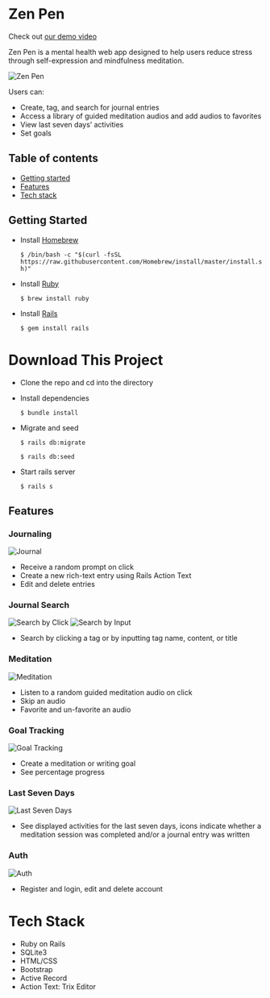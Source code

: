 # Zen Pen
Check out [our demo video](https://www.youtube.com/watch?v=2fVkiududa8)

Zen Pen is a mental health web app designed to help users reduce stress through self-expression and mindfulness meditation. 

![Zen Pen](https://i.ibb.co/6tr2mWk/Screen-Shot-2020-09-27-at-11-00-03-AM.png)

Users can:
- Create, tag, and search for journal entries
- Access a library of guided meditation audios and add audios to favorites
- View last seven days’ activities
- Set goals

## Table of contents
* [Getting started](#getting-started)
* [Features](#features)
* [Tech stack](#tech-stack)

<a name="getting-started"/>

## Getting Started

* Install [Homebrew](https://brew.sh/) 

  `$ /bin/bash -c "$(curl -fsSL https://raw.githubusercontent.com/Homebrew/install/master/install.sh)"`
* Install [Ruby](https://www.ruby-lang.org/en/) 

  `$ brew install ruby` 
* Install [Rails](https://rubyonrails.org/) 

  `$ gem install rails`

# Download This Project

* Clone the repo and cd into the directory
* Install dependencies

  `$ bundle install`
* Migrate and seed

  `$ rails db:migrate`  

  `$ rails db:seed`
* Start rails server

  `$ rails s`  

<a name="features"/>

## Features

### Journaling
![Journal](https://media3.giphy.com/media/3MDUpmKeQ8Jpv2sUas/giphy.gif)

* Receive a random prompt on click
* Create a new rich-text entry using Rails Action Text
* Edit and delete entries

### Journal Search
![Search by Click](https://media3.giphy.com/media/6H26QgAIyX5oNfP8qn/giphy.gif)
![Search by Input](https://media2.giphy.com/media/eXfRQPVBKcx3evkLSB/giphy.gif)

* Search by clicking a tag or by inputting tag name, content, or title

### Meditation
![Meditation](https://media2.giphy.com/media/glJJZDkd5WjZpGxNQU/giphy.gif)

* Listen to a random guided meditation audio on click
* Skip an audio
* Favorite and un-favorite an audio

### Goal Tracking
![Goal Tracking](https://media2.giphy.com/media/TeDQ3fcLnNdTXBxcA9/giphy.gif)

* Create a meditation or writing goal
* See percentage progress

### Last Seven Days
![Last Seven Days](https://i.ibb.co/tZV9SG4/Screen-Shot-2020-09-27-at-9-51-04-AM.png)

* See displayed activities for the last seven days, icons indicate whether a meditation session was completed and/or a journal entry was written

### Auth
![Auth](https://media1.giphy.com/media/77rj3TZzoOTcK10Ayu/giphy.gif)

* Register and login, edit and delete account

<a name="tech-stack"/>

# Tech Stack
* Ruby on Rails
* SQLite3
* HTML/CSS
* Bootstrap
* Active Record
* Action Text: Trix Editor
